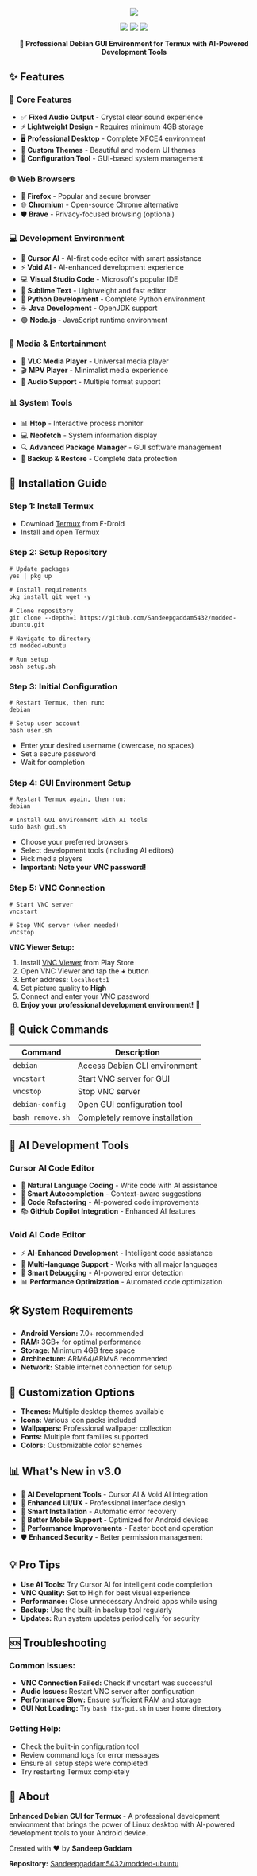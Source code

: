 
<p align="center">
<img src="./distro/image.jpg">
</p>

<p align="center">
<img src="https://img.shields.io/badge/Version-3.0-blue?style=for-the-badge">
<img src="https://img.shields.io/badge/Written%20In-Bash-darkgreen?style=for-the-badge">
<img src="https://img.shields.io/badge/Open%20Source-Yes-darkviolet?style=for-the-badge">
</p>

<p align="center"><b>🚀 Professional Debian GUI Environment for Termux with AI-Powered Development Tools</b></p>

## ✨ Features

### 🎯 **Core Features**
- ✅ **Fixed Audio Output** - Crystal clear sound experience
- ⚡ **Lightweight Design** - Requires minimum 4GB storage
- 🖥️  **Professional Desktop** - Complete XFCE4 environment
- 🎨 **Custom Themes** - Beautiful and modern UI themes
- 🔧 **Configuration Tool** - GUI-based system management

### 🌐 **Web Browsers**
- 🦊 **Firefox** - Popular and secure browser
- 🌐 **Chromium** - Open-source Chrome alternative
- 🛡️  **Brave** - Privacy-focused browsing (optional)

### 💻 **Development Environment**
- 🤖 **Cursor AI** - AI-first code editor with smart assistance
- ⚡ **Void AI** - AI-enhanced development experience  
- 💻 **Visual Studio Code** - Microsoft's popular IDE
- 📝 **Sublime Text** - Lightweight and fast editor
- 🐍 **Python Development** - Complete Python environment
- ☕ **Java Development** - OpenJDK support
- 🟢 **Node.js** - JavaScript runtime environment

### 🎵 **Media & Entertainment**
- 🎥 **VLC Media Player** - Universal media player
- 🎬 **MPV Player** - Minimalist media experience
- 🎵 **Audio Support** - Multiple format support

### 📊 **System Tools**
- 📊 **Htop** - Interactive process monitor
- 💻 **Neofetch** - System information display
- 🔍 **Advanced Package Manager** - GUI software management
- 💾 **Backup & Restore** - Complete data protection

## 🚀 Installation Guide

### **Step 1: Install Termux**
- Download [Termux](https://f-droid.org/repo/com.termux_118.apk) from F-Droid
- Install and open Termux

### **Step 2: Setup Repository**
```
# Update packages
yes | pkg up

# Install requirements
pkg install git wget -y

# Clone repository
git clone --depth=1 https://github.com/Sandeepgaddam5432/modded-ubuntu.git

# Navigate to directory
cd modded-ubuntu

# Run setup
bash setup.sh
```

### **Step 3: Initial Configuration**
```
# Restart Termux, then run:
debian

# Setup user account
bash user.sh
```
- Enter your desired username (lowercase, no spaces)
- Set a secure password
- Wait for completion

### **Step 4: GUI Environment Setup**
```
# Restart Termux again, then run:
debian

# Install GUI environment with AI tools
sudo bash gui.sh
```
- Choose your preferred browsers
- Select development tools (including AI editors)
- Pick media players
- **Important: Note your VNC password!**

### **Step 5: VNC Connection**
```
# Start VNC server
vncstart

# Stop VNC server (when needed)
vncstop
```

**VNC Viewer Setup:**
1. Install [VNC Viewer](https://play.google.com/store/apps/details?id=com.realvnc.viewer.android) from Play Store
2. Open VNC Viewer and tap the **+** button  
3. Enter address: `localhost:1`
4. Set picture quality to **High**
5. Connect and enter your VNC password
6. **Enjoy your professional development environment!** 🎉

## 🎯 Quick Commands

| Command | Description |
|---------|-------------|
| `debian` | Access Debian CLI environment |
| `vncstart` | Start VNC server for GUI |
| `vncstop` | Stop VNC server |
| `debian-config` | Open GUI configuration tool |
| `bash remove.sh` | Completely remove installation |

## 🤖 AI Development Tools

### **Cursor AI Code Editor**
- 🧠 **Natural Language Coding** - Write code with AI assistance
- 🚀 **Smart Autocompletion** - Context-aware suggestions  
- 🔄 **Code Refactoring** - AI-powered code improvements
- 📚 **GitHub Copilot Integration** - Enhanced AI features

### **Void AI Code Editor**  
- ⚡ **AI-Enhanced Development** - Intelligent code assistance
- 🎯 **Multi-language Support** - Works with all major languages
- 🔧 **Smart Debugging** - AI-powered error detection
- 📊 **Performance Optimization** - Automated code optimization

## 🛠️ System Requirements

- **Android Version:** 7.0+ recommended
- **RAM:** 3GB+ for optimal performance  
- **Storage:** Minimum 4GB free space
- **Architecture:** ARM64/ARMv8 recommended
- **Network:** Stable internet connection for setup

## 🎨 Customization Options

- **Themes:** Multiple desktop themes available
- **Icons:** Various icon packs included  
- **Wallpapers:** Professional wallpaper collection
- **Fonts:** Multiple font families supported
- **Colors:** Customizable color schemes

## 📊 What's New in v3.0

- 🤖 **AI Development Tools** - Cursor AI & Void AI integration
- 🎨 **Enhanced UI/UX** - Professional interface design
- 🔧 **Smart Installation** - Automatic error recovery
- 📱 **Better Mobile Support** - Optimized for Android devices
- 🚀 **Performance Improvements** - Faster boot and operation
- 🛡️  **Enhanced Security** - Better permission management

## 💡 Pro Tips

- **Use AI Tools:** Try Cursor AI for intelligent code completion
- **VNC Quality:** Set to High for best visual experience
- **Performance:** Close unnecessary Android apps while using
- **Backup:** Use the built-in backup tool regularly
- **Updates:** Run system updates periodically for security

## 🆘 Troubleshooting

### Common Issues:
- **VNC Connection Failed:** Check if vncstart was successful
- **Audio Issues:** Restart VNC server after configuration
- **Performance Slow:** Ensure sufficient RAM and storage
- **GUI Not Loading:** Try `bash fix-gui.sh` in user home directory

### Getting Help:
- Check the built-in configuration tool
- Review command logs for error messages
- Ensure all setup steps were completed
- Try restarting Termux completely

## 🌟 About

**Enhanced Debian GUI for Termux** - A professional development environment that brings the power of Linux desktop with AI-powered development tools to your Android device.

Created with ❤️ by **Sandeep Gaddam**

**Repository:** [Sandeepgaddam5432/modded-ubuntu](https://github.com/Sandeepgaddam5432/modded-ubuntu)
